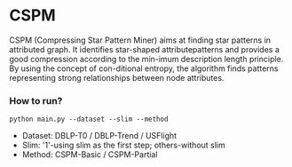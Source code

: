 # CSPM
 CSPM (Compressing Star Pattern Miner) aims at finding star patterns in attributed graph. It identifies star-shaped attributepatterns and provides a good compression according to the min-imum description length principle. By using the concept of con-ditional entropy, the algorithm finds patterns representing strong relationships between node attributes.
 
 ### How to run?
 `python main.py --dataset --slim --method`
 
 * Dataset: DBLP-T0 / DBLP-Trend / USFlight
 * Slim: '1'-using slim as the first step; others-without slim
 * Method: CSPM-Basic / CSPM-Partial
 
